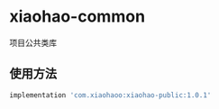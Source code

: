 # xiaohao-common

项目公共类库

## 使用方法

```groovy
implementation 'com.xiaohaoo:xiaohao-public:1.0.1'
```
